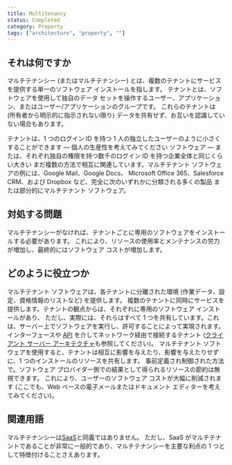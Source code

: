```yaml
---
title: Multitenancy
status: Completed
category: Property
tags: ["architecture", "property", ""]
---
```


## それは何ですか

マルチテナンシー (またはマルチテナンシー) とは、複数のテナントにサービスを提供する単一のソフトウェア インストールを指します。
テナントとは、ソフトウェアを使用して独自のデータ セットを操作するユーザー、アプリケーション、またはユーザー/アプリケーションのグループです。
これらのテナントは (所有者から明示的に指示されない限り) データを共有せず、お互いを認識していない場合もあります。

テナントは、1 つのログイン ID を持つ 1 人の独立したユーザーのように小さくすることができます — 個人の生産性を考えてみてください
ソフトウェア — または、それぞれ独自の権限を持つ数千のログイン ID を持つ企業全体と同じくらい大きい
まだ複数の方法で相互に関連しています。マルチテナント ソフトウェアの例には、Google Mail、Google Docs、
Microsoft Office 365、Salesforce CRM、および Dropbox など、完全に次のいずれかに分類される多くの製品
または部分的にマルチテナント ソフトウェア。

## 対処する問題

マルチテナンシーがなければ、テナントごとに専用のソフトウェアをインストールする必要があります。
これにより、リソースの使用率とメンテナンスの労力が増加し、最終的にはソフトウェア コストが増加します。

## どのように役立つか

マルチテナント ソフトウェアは、各テナントに分離された環境 (作業データ、設定、資格情報のリストなど) を提供します。
複数のテナントに同時にサービスを提供します。テナントの観点からは、それぞれに専用のソフトウェア インストールがあり、
ただし、実際には、それらはすべて 1 つを共有しています。これは、サーバー上でソフトウェアを実行し、許可することによって実現されます。
インターフェースや [API](/application-programming-interface/) を介してネットワーク経由で接続するテナント
([クライアント サーバー アーキテクチャ](/client-server-architecture/)も参照してください)。
マルチテナント ソフトウェアを使用すると、テナントは相互に影響を与えたり、影響を与えたりせずに、1 つのインストールのリソースを共有します。
事前定義され制御された方法で。ソフトウェア プロバイダー側での結果として得られるリソースの節約は無視できます。
これにより、ユーザーのソフトウェア コストが大幅に削減されます (ここでも、Web ベースの電子メールまたはドキュメント エディターを考えてみてください)。

## 関連用語

マルチテナンシーは[SaaS](/software-as-a-service/)と同義ではありません。
ただし、SaaS がマルチテナントであることが非常に一般的であり、マルチテナンシーを主要な利点の 1 つとして特徴付けることさえあります。
